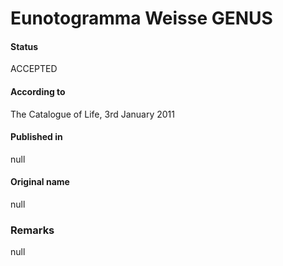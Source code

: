 Eunotogramma Weisse GENUS
=======

#### Status
ACCEPTED

#### According to
The Catalogue of Life, 3rd January 2011

#### Published in
null

#### Original name
null

### Remarks
null